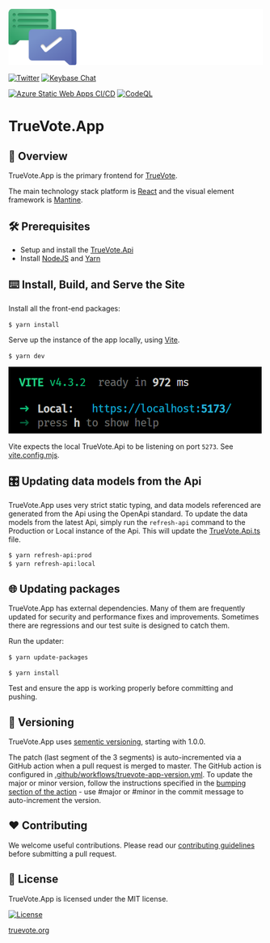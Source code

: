 [![Logo](public/static/TrueVote_Logo_Text_on_Black.png)](https://truevote.org)

[![Twitter](https://img.shields.io/twitter/follow/TrueVoteOrg?style=social)](https://twitter.com/TrueVoteOrg)
[![Keybase Chat](https://img.shields.io/badge/chat-on%20keybase-7793d8)](https://keybase.io/team/truevote)

[![Azure Static Web Apps CI/CD](https://github.com/TrueVote/TrueVote.App/actions/workflows/azure-static-web-app.yml/badge.svg)](https://github.com/TrueVote/TrueVote.App/actions/workflows/azure-static-web-app.yml)
[![CodeQL](https://github.com/TrueVote/TrueVote.App/actions/workflows/github-code-scanning/codeql/badge.svg)](https://github.com/TrueVote/TrueVote.App/actions/workflows/github-code-scanning/codeql)

# TrueVote.App

## 🌈 Overview

TrueVote.App is the primary frontend for [TrueVote](https://truevote.org).

The main technology stack platform is [React](https://react.dev) and the visual element framework is [Mantine](https://mantine.dev).

## 🛠 Prerequisites

* Setup and install the [TrueVote.Api](https://github.com/TrueVote/TrueVote.Api)
* Install [NodeJS](https://nodejs.org/) and [Yarn](https://yarnpkg.com/getting-started/install)

## ⌨️ Install, Build, and Serve the Site

Install all the front-end packages:

`$ yarn install`

Serve up the instance of the app locally, using [Vite](https://vitejs.dev/).

`$ yarn dev`

![](public/static/vite-output.png)

Vite expects the local TrueVote.Api to be listening on port `5273`. See [vite.config.mjs](vite.config.mjs).

## 🎛️ Updating data models from the Api

TrueVote.App uses very strict static typing, and data models referenced are generated from the Api using the OpenApi standard. To update the data models from the latest Api, simply run the `refresh-api` command to the Production or Local instance of the Api. This will update the [TrueVote.Api.ts](src/TrueVote.Api.ts) file.

```bash
$ yarn refresh-api:prod
$ yarn refresh-api:local
```

## 🌐 Updating packages

TrueVote.App has external dependencies. Many of them are frequently updated for security and performance fixes and improvements. Sometimes there are regressions and our test suite is designed to catch them.

Run the updater:

`$ yarn update-packages`

`$ yarn install`

Test and ensure the app is working properly before committing and pushing.

## 🎁 Versioning

TrueVote.App uses [sementic versioning](https://semver.org/), starting with 1.0.0.

The patch (last segment of the 3 segments) is auto-incremented via a GitHub action when a pull request is merged to master. The GitHub action is configured in [.github/workflows/truevote-app-version.yml](.github/workflows/truevote-app-version.yml). To update the major or minor version, follow the instructions specified in the [bumping section of the action](https://github.com/anothrNick/github-tag-action#bumping) - use #major or #minor in the commit message to auto-increment the version.

## ❤️ Contributing

We welcome useful contributions. Please read our [contributing guidelines](CONTRIBUTING.md) before submitting a pull request.

## 📜 License

TrueVote.App is licensed under the MIT license.

[![License](https://img.shields.io/github/license/TrueVote/TrueVote.App)]((https://github.com/TrueVote/TrueVote.App/master/LICENSE))

[truevote.org](https://truevote.org)
<!---
Icons used from: https://emojipedia.org/
--->